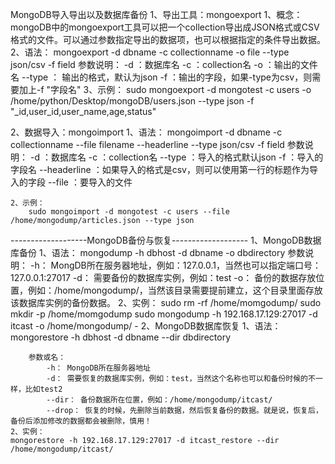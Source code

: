 MongoDB导入导出以及数据库备份
1、导出工具：mongoexport
    1、概念：
        mongoDB中的mongoexport工具可以把一个collection导出成JSON格式或CSV格式的文件。可以通过参数指定导出的数据项，也可以根据指定的条件导出数据。
    2、语法：
        mongoexport -d dbname -c collectionname -o file --type json/csv -f field
        参数说明：
            -d ：数据库名
            -c ：collection名
            -o ：输出的文件名
            --type ： 输出的格式，默认为json
            -f ：输出的字段，如果-type为csv，则需要加上-f "字段名"
    3、示例：
        sudo mongoexport -d mongotest -c users -o /home/python/Desktop/mongoDB/users.json --type json -f  "_id,user_id,user_name,age,status"
 
2、数据导入：mongoimport
    1、语法：
        mongoimport -d dbname -c collectionname --file filename --headerline --type json/csv -f field
        参数说明：
            -d ：数据库名
            -c ：collection名
            --type ：导入的格式默认json
            -f ：导入的字段名
            --headerline ：如果导入的格式是csv，则可以使用第一行的标题作为导入的字段
            --file ：要导入的文件
 
    2、示例：
        sudo mongoimport -d mongotest -c users --file /home/mongodump/articles.json --type json
 
-------------------MongoDB备份与恢复-------------------
1、MongoDB数据库备份
    1、语法：
        mongodump -h dbhost -d dbname -o dbdirectory
        参数说明：
            -h： MongDB所在服务器地址，例如：127.0.0.1，当然也可以指定端口号：127.0.0.1:27017
            -d： 需要备份的数据库实例，例如：test
            -o： 备份的数据存放位置，例如：/home/mongodump/，当然该目录需要提前建立，这个目录里面存放该数据库实例的备份数据。
    2、实例：
        sudo rm -rf /home/momgodump/
        sudo mkdir -p /home/momgodump
        sudo mongodump -h 192.168.17.129:27017 -d itcast -o /home/mongodump/
        -
2、MongoDB数据库恢复
    1、语法：
        mongorestore -h dbhost -d dbname --dir dbdirectory
 
        参数或名：
            -h： MongoDB所在服务器地址
            -d： 需要恢复的数据库实例，例如：test，当然这个名称也可以和备份时候的不一样，比如test2
            --dir： 备份数据所在位置，例如：/home/mongodump/itcast/
            --drop： 恢复的时候，先删除当前数据，然后恢复备份的数据。就是说，恢复后，备份后添加修改的数据都会被删除，慎用！
    2、实例：
    mongorestore -h 192.168.17.129:27017 -d itcast_restore --dir /home/mongodump/itcast/